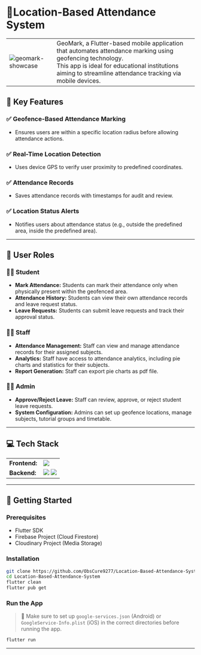 # 📍Location-Based Attendance System
<table>
  <tr>
    <td>
      <img src="https://github.com/user-attachments/assets/a8ed1404-be55-4265-9c46-d00830f122a9" alt="geomark-showcase" />
    </td>
    <td>
        GeoMark, a Flutter-based mobile application that automates attendance marking using geofencing technology.<br>
        This app is ideal for educational institutions aiming to streamline attendance tracking via mobile devices.
    </td>
  </tr>
</table>

## 🔑 Key Features

### ✅ Geofence-Based Attendance Marking
  - Ensures users are within a specific location radius before allowing attendance actions.

### ✅ Real-Time Location Detection
  - Uses device GPS to verify user proximity to predefined coordinates.

### ✅ Attendance Records
  - Saves attendance records with timestamps for audit and review.

### ✅ Location Status Alerts
  - Notifies users about attendance status (e.g., outside the predefined area, inside the predefined area).

---

## 👥 User Roles

### 👨‍🎓 Student
- **Mark Attendance:** Students can mark their attendance only when physically present within the geofenced area.
- **Attendance History:** Students can view their own attendance records and leave request status.
- **Leave Requests:** Students can submit leave requests and track their approval status.

### 👨‍🏫 Staff
- **Attendance Management:** Staff can view and manage attendance records for their assigned subjects.
- **Analytics:** Staff have access to attendance analytics, including pie charts and statistics for their subjects.
- **Report Generation:** Staff can export pie charts as pdf file.

### 👩‍💼 Admin
- **Approve/Reject Leave:** Staff can review, approve, or reject student leave requests.
- **System Configuration:** Admins can set up geofence locations, manage subjects, tutorial groups and timetable.

---

## 💻 Tech Stack
<table>
  <tr>
    <td>
      <b>Frontend:</b>
    </td>
    <td>
      <img src="https://img.shields.io/badge/Dart-0175C2?style=for-the-badge&logo=dart&logoColor=white" />
    </td>
  </tr>
  <tr>
    <td>
      <b>Backend:</b>
    </td>
    <td>
      <img src="https://img.shields.io/badge/firebase-ffca28?style=for-the-badge&logo=firebase&logoColor=black" />
      <img src="https://img.shields.io/badge/Cloudinary-3448C5?style=for-the-badge&logo=Cloudinary&logoColor=white" />
    </td>
  </tr>
</table>

---

## 🚀 Getting Started

### Prerequisites
- Flutter SDK
- Firebase Project (Cloud Firestore)
- Cloudinary Project (Media Storage)

### Installation
```bash
git clone https://github.com/ObsCure9277/Location-Based-Attendance-System.git
cd Location-Based-Attendance-System
flutter clean
flutter pub get
```

### Run the App

> 🔑 Make sure to set up `google-services.json` (Android) or `GoogleService-Info.plist` (iOS) in the correct directories before running the app.
```bash
flutter run
```

---


